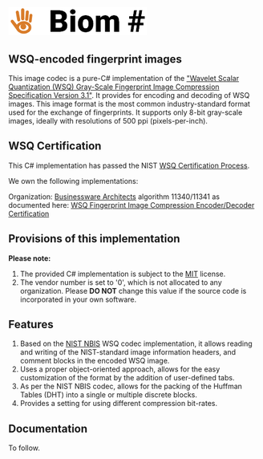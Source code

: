 ![Logo](https://github.com/BiomSharp/BiomSharp/blob/master/.branding/logo/github_logo.png)
######

## WSQ-encoded fingerprint images

This image codec is a pure-C# implementation of the <a href="https://www.nist.gov/itl/iad/image-group/wsq-bibliography" target="_blank">"Wavelet Scalar Quantization (WSQ) Gray-Scale Fingerprint Image Compression Specification Version 3.1"</a>. It provides for encoding and decoding of WSQ images. This image format is the most common industry-standard format used for the exchange of fingerprints. It supports only 8-bit gray-scale images, ideally with resolutions of 500 ppi (pixels-per-inch).

## WSQ Certification

This C# implementation has passed the NIST <a href="https://www.nist.gov/programs-projects/wsq-certification-procedure" target="_blank">WSQ Certification Process</a>.

We own the following implementations:

Organization: <a href="https://bzw.co.za" target="_blank">Businessware Architects</a> algorithm 11340/11341 as documented here: <a href="https://fbibiospecs.fbi.gov/certifications-1/wsq" target="_blank">WSQ Fingerprint Image Compression Encoder/Decoder Certification</a>

## Provisions of this implementation

**Please note:**
1. The provided C# implementation is subject to the <a href="https://github.com/BiomSharp/BiomSharp/blob/master/LICENSE.txt" target="_blank">MIT</a> license.
1. The vendor number is set to '0', which is not allocated to any organization. Please **DO NOT** change this value if the source code is incorporated in your own software.

## Features
1. Based on the <a href="https://www.nist.gov/services-resources/software/nist-biometric-image-software-nbis" target="_blank">NIST NBIS</a> WSQ codec implementation, it allows reading and writing of the NIST-standard image information headers, and comment blocks in the encoded WSQ image.
1. Uses a proper object-oriented approach, allows for the easy customization of the format by the addition of user-defined tabs.
1. As per the NIST NBIS codec, allows for the packing of the Huffman Tables (DHT) into a single or multiple discrete blocks.
1. Provides a setting for using different compression bit-rates.

## Documentation

To follow.
